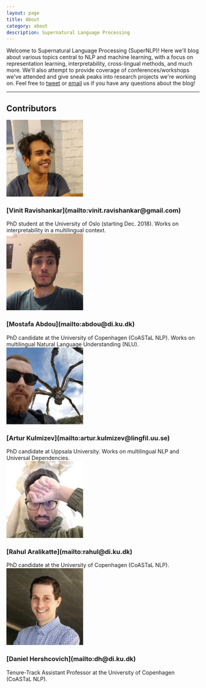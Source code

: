 ```yaml
---
layout: page
title: About
category: about
description: Supernatural Language Processing
---
```


Welcome to Supernatural Language Processing (SuperNLP)! Here we'll blog about various topics central to NLP and machine learning, with a focus on representation learning, interpretability, cross-lingual methods, and much more. We'll also attempt to provide coverage of conferences/workshops we've attended and give sneak peaks into research projects we're working on. Feel free to [tweet](https://twitter.com/supernlpblog) or [email](mailto:supernlpblog@gmail.com) us if you have any questions about the blog!

---

## Contributors

<div class="about-wrap">
  <div class="about-col">
    <img class="about-img" src="/assets/img/vin.jpg" alt="vin" height="200" width="200">
    <h3><span align="center" markdown="1">
    [Vinit Ravishankar](mailto:vinit.ravishankar@gmail.com)
    </span></h3>
    PhD student at the University of Oslo (starting Dec. 2018). Works on interpretability in a multilingual context.
  </div>

  <div class="about-col">
    <img class="about-img" src="/assets/img/mo.jpg" alt="mo" height="200" width="200">
    <h3><span align="center" markdown="1">
    [Mostafa Abdou](mailto:abdou@di.ku.dk)
    </span></h3>
    PhD candidate at the University of Copenhagen (CoASTaL NLP). Works on multilingual Natural Language Understanding (NLU).
  </div>

</div>

<div class="about-wrap">  
  <div class="about-col">
    <img class="about-img" src="/assets/img/ak.png" alt="ak" height="200" width="200">
    <h3><span align="center" markdown="1">
    [Artur Kulmizev](mailto:artur.kulmizev@lingfil.uu.se)
    </span></h3>
    PhD candidate at Uppsala University. Works on multilingual NLP and Universal Dependencies.
  </div>

  <div class="about-col">
    <img class="about-img" src="/assets/img/rahul.jpg" alt="rahul" height="200" width="200">
    <h3><span align="center" markdown="1">
    [Rahul Aralikatte](mailto:rahul@di.ku.dk)
    </span></h3>
    PhD candidate at the University of Copenhagen (CoASTaL NLP).
  </div>
</div>

<div class="about-wrap">
    <div class="about-col">
    <img class="about-img" src="/assets/img/daniel.png" alt="daniel" height="200" width="200">
    <h3><span align="center" markdown="1">
    [Daniel Hershcovich](mailto:dh@di.ku.dk)
    </span></h3>
    Tenure-Track Assistant Professor at the University of Copenhagen (CoASTaL NLP).
  </div>
</div>

